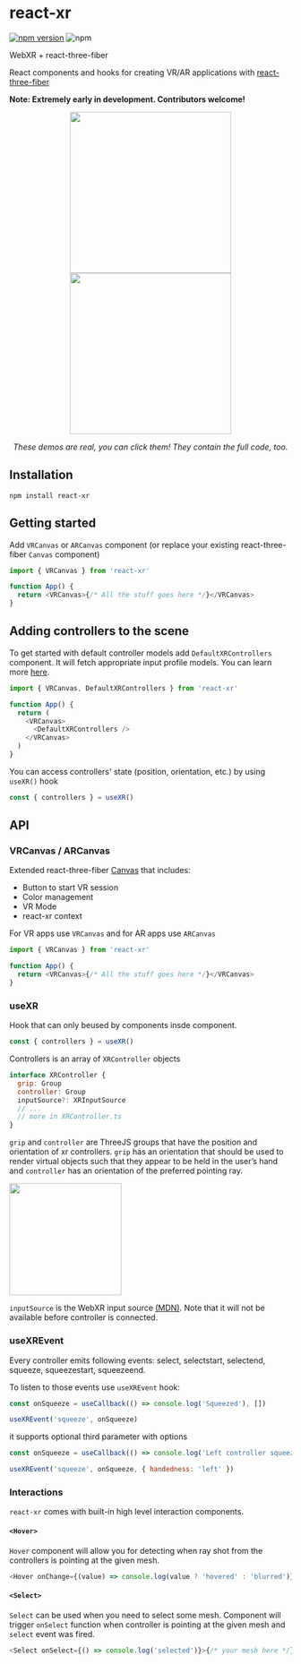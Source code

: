 # react-xr

[![npm version](https://badge.fury.io/js/react-xr.svg)](https://badge.fury.io/js/react-xr) ![npm](https://img.shields.io/npm/dt/react-xr.svg)

WebXR + react-three-fiber

React components and hooks for creating VR/AR applications with [react-three-fiber](https://github.com/react-spring/react-three-fiber)

**Note: Extremely early in development. Contributors welcome!**

<p align="center">
  <a href="https://codesandbox.io/s/react-xr-paddle-demo-v4uet"><img width="288" src="https://i.imgur.com/K71D3Ts.gif" /></a>
  <a href="https://codesandbox.io/s/react-xr-simple-demo-8i9ro"><img width="288" src="https://i.imgur.com/5yh7LKz.gif" /></a>
</p>
<p align="middle">
  <i>These demos are real, you can click them! They contain the full code, too.</i>
</p>

## Installation

```
npm install react-xr
```

## Getting started

Add `VRCanvas` or `ARCanvas` component (or replace your existing react-three-fiber `Canvas` component)

```js
import { VRCanvas } from 'react-xr'

function App() {
  return <VRCanvas>{/* All the stuff goes here */}</VRCanvas>
}
```

## Adding controllers to the scene

To get started with default controller models add `DefaultXRControllers` component. It will fetch appropriate input profile models. You can learn more [here](https://github.com/immersive-web/webxr-input-profiles/tree/master/packages/motion-controllers).

```js
import { VRCanvas, DefaultXRControllers } from 'react-xr'

function App() {
  return (
    <VRCanvas>
      <DefaultXRControllers />
    </VRCanvas>
  )
}
```

You can access controllers' state (position, orientation, etc.) by using `useXR()` hook

```js
const { controllers } = useXR()
```

## API

### VRCanvas / ARCanvas

Extended react-three-fiber [Canvas](https://github.com/react-spring/react-three-fiber/blob/master/api.md#canvas) that includes:

- Button to start VR session
- Color management
- VR Mode
- react-xr context

For VR apps use `VRCanvas` and for AR apps use `ARCanvas`

```js
import { VRCanvas } from 'react-xr'

function App() {
  return <VRCanvas>{/* All the stuff goes here */}</VRCanvas>
}
```

### useXR

Hook that can only beused by components insde <XRCanvas> component.

```js
const { controllers } = useXR()
```

Controllers is an array of `XRController` objects

```js
interface XRController {
  grip: Group
  controller: Group
  inputSource?: XRInputSource
  // ...
  // more in XRController.ts
}
```

`grip` and `controller` are ThreeJS groups that have the position and orientation of xr controllers. `grip` has an orientation that should be used to render virtual objects such that they appear to be held in the user’s hand and `controller` has an orientation of the preferred pointing ray.

<img width="200" height="200" src="https://i.imgur.com/3stLjfR.jpg" />

`inputSource` is the WebXR input source [(MDN)](https://developer.mozilla.org/en-US/docs/Web/API/XRInputSource). Note that it will not be available before controller is connected.

### useXREvent

Every controller emits following events: select, selectstart, selectend, squeeze, squeezestart, squeezeend.

To listen to those events use `useXREvent` hook:

```js
const onSqueeze = useCallback(() => console.log('Squeezed'), [])

useXREvent('squeeze', onSqueeze)
```

it supports optional third parameter with options

```js
const onSqueeze = useCallback(() => console.log('Left controller squeeze'), [])

useXREvent('squeeze', onSqueeze, { handedness: 'left' })
```

### Interactions

`react-xr` comes with built-in high level interaction components.

#### `<Hover>`

`Hover` component will allow you for detecting when ray shot from the controllers is pointing at the given mesh.

```js
<Hover onChange={(value) => console.log(value ? 'hovered' : 'blurred')}>{/* your mesh here */}</Hover>
```

#### `<Select>`

`Select` can be used when you need to select some mesh. Component will trigger `onSelect` function when controller is pointing at the given mesh and `select` event was fired.

```js
<Select onSelect={() => console.log('selected')}>{/* your mesh here */}</Select>
```

